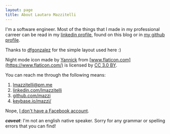 ```yaml
---
layout: page
title: About Lautaro Mazzitelli
---
```


I'm a software engineer. Most of the things that I made in my professional carreer can be read in my
[linkedin profile](http://www.linkedin.com/in/lmazzitelli), found on this blog or in [my github profile](https://www.github.com/mazzi).

Thanks to [dfgonzalez](http://www.dfgonzalez.com.ar) for the simple layout used here :)

Night mode icon made by [Yannick](https://www.flaticon.com/authors/yannick) from [www.flaticon.com](https://www.flaticon.com/) is licensed by [CC 3.0 BY](http://creativecommons.org/licenses/by/3.0/).

You can reach me through the following means:

1. <lmazzitelli@pm.me>
2. [linkedin.com/lmazzitelli](https://www.linkedin.com/in/lmazzitelli)
3. [github.com/mazzi](https://www.github.com/mazzi)
4. [keybase.io/mazzi/](https://keybase.io/mazzi/)

Nope, [I don't have a Facebook account](http://edition.cnn.com/2013/02/25/opinion/rushkoff-why-im-quitting-facebook).

***caveat***: I'm not an english native speaker. Sorry for any grammar or spelling errors that you can find!
